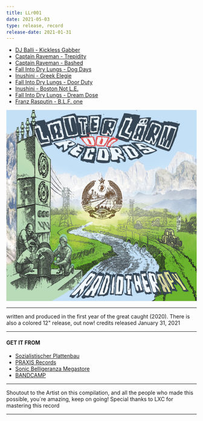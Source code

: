 ```yaml
---
title: LLr001
date: 2021-05-03
type: release, record
release-date: 2021-01-31
---
```



- [DJ Balli - Kickless Gabber](https://lauterlaerm.bandcamp.com/track/kickless-gabber)
- [Captain Raveman - Trepidity](https://lauterlaerm.bandcamp.com/track/trepidity)
- [Captain Raveman - Bashed](https://lauterlaerm.bandcamp.com/track/bashed)
- [Fall Into Dry Lungs - Dog Days](https://lauterlaerm.bandcamp.com/track/dog-days)
- [Inushini - Greek Elegie](https://lauterlaerm.bandcamp.com/track/-greek-elegie)
- [Fall Into Dry Lungs - Door Duty](https://lauterlaerm.bandcamp.com/track/door-duty)
- [Inushini - Boston Not L.E.](https://lauterlaerm.bandcamp.com/track/boston-not-l-e)
- [Fall Into Dry Lungs - Dream Dose](https://lauterlaerm.bandcamp.com/track/dream-dose)
- [Franz Rasputin - B.L.F. one](https://lauterlaerm.bandcamp.com/track/b-l-f-one)

![LAUT001](LAUT001.jpg)

---

written and produced in the first year of the great caught (2020). There is also a colored 12" release, out now!
credits
released January 31, 2021

---

#### GET IT FROM

- [Sozialistischer Plattenbau](https://sozialistischer-plattenbau.org/catalog/product_info.php?products_id=2408&osCsid=f4fead626e1814882c004654121b41db)
- [PRAXIS Records](<https://praxis-records.net/shop/vinyl/breakcore/9339/v/a-radiotherapy>)
- [Sonic Belligeranza Megastore](https://sonicbelligeranza.com/megastore/)
- [BANDCAMP](https://lauterlaerm.bandcamp.com/album/radiotherapy)

---

Shoutout to the Artist on this compilation, and all the people who made this possible, you´re amazing, keep on going! Special thanks to LXC for mastering this record

---
